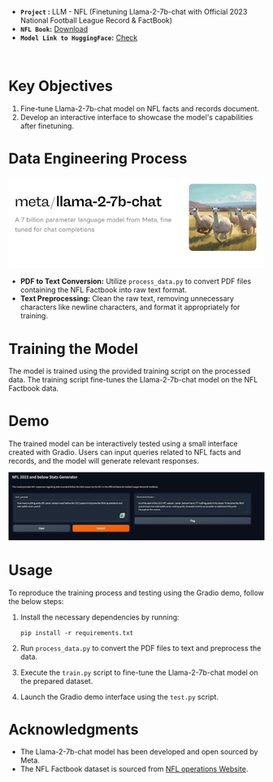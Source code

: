 - **`Project` :** LLM - NFL (Finetuning Llama-2-7b-chat with Official 2023
National Football League Record
& FactBook) 
- **`NFL Book`:** [Download](https://operations.nfl.com/media/nppjkdp1/2023-record-and-fact-book.pdf)
- **`Model Link to HuggingFace`:** [Check](https://huggingface.co/meta-llama/Llama-2-7b-chat-hf)
<br/>

# Key Objectives
1. Fine-tune Llama-2-7b-chat model on NFL facts and records document.
2. Develop an interactive interface to showcase the model's capabilities after finetuning.

# Data Engineering Process
![Llama-2-7b-chat Model by meta](data\Llama2.JPG)

- **PDF to Text Conversion:** Utilize `process_data.py` to convert PDF files containing the NFL Factbook into raw text format.
- **Text Preprocessing:** Clean the raw text, removing unnecessary characters like newline characters, and format it appropriately for training.

# Training the Model
The model is trained using the provided training script on the processed data. The training script fine-tunes the Llama-2-7b-chat model on the NFL Factbook data.

# Demo
The trained model can be interactively tested using a small interface created with Gradio. Users can input queries related to NFL facts and records, and the model will generate relevant responses.

![Gradio Demo](data\gradio.demo.JPG)

# Usage
To reproduce the training process and testing using the Gradio demo, follow the below steps:

1. Install the necessary dependencies by running:
    ```
    pip install -r requirements.txt
    ```
2. Run `process_data.py` to convert the PDF files to text and preprocess the data.

3. Execute the `train.py` script to fine-tune the Llama-2-7b-chat model on the prepared dataset.

4. Launch the Gradio demo interface using the `test.py` script.

# Acknowledgments
- The Llama-2-7b-chat model has been developed and open sourced by Meta.
- The NFL Factbook dataset is sourced from [NFL operations Website](https://operations.nfl.com/media/nppjkdp1/2023-record-and-fact-book.pdf).

